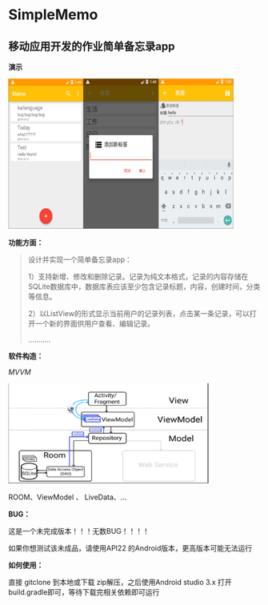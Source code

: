 # SimpleMemo

## 移动应用开发的作业简单备忘录app



**演示**

<img src="/img/one.png" width="150" height="300"><img src="/img/two.png" width="150" height="300"><img src="/img/three.png" width="150" height="300">

**功能方面：**

> 设计并实现一个简单备忘录app：
>
>   1）支持新增、修改和删除记录。记录为纯文本格式，记录的内容存储在SQLite数据库中，数据库表应该至少包含记录标题，内容，创建时间，分类等信息。
>
>   2）以ListView的形式显示当前用户的记录列表，点击某一条记录，可以打开一个新的界面供用户查看、编辑记录。
>
> ...........

**软件构造：**

*MVVM*

<img src="/img/four.png" width="400" height="200">

ROOM、ViewModel 、 LiveData、...



**BUG：**

这是一个未完成版本！！！无数BUG！！！！

如果你想测试该未成品，请使用API22 的Android版本，更高版本可能无法运行



**如何使用：**

直接 gitclone 到本地或下载 zip解压，之后使用Android studio 3.x 打开build.gradle即可，等待下载完相关依赖即可运行
